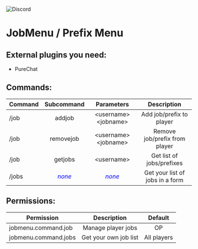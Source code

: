 ![Discord](https://img.shields.io/discord/654599740247506963?color=DarkBlue&label=Discord&logo=Discord&logoColor=White&style=plastic)
# JobMenu / Prefix Menu
## External plugins you need:



- PureChat




## Commands:


| Command        | Subcommand | Parameters | Description|
| ------------- |:-------------:| :-----------------------:|:-----:|
| /job      | addjob  | <username\> <jobname\> | Add job/prefix to player |
| /job      | removejob  | <username\> <jobname\> | Remove job/prefix from player |
| /job      | getjobs  | <username\> | Get list of jobs/prefixes |
| /jobs      | <span style="color:blue">*none*</span>  | <span style="color:blue">*none*</span> | Get your list of jobs in a form |

## Permissions:

| Permission        | Description | Default |
| ------------- |:-----:|:-----:|
| jobmenu.command.job | Manage player jobs | OP |
| jobmenu.command.jobs | Get your own job list | All players |
 
